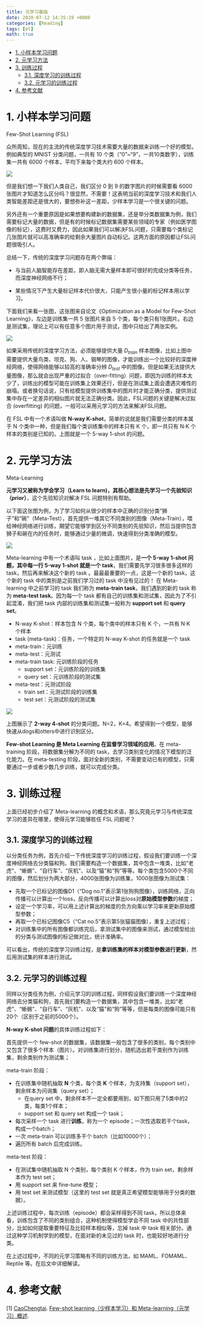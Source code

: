 ```yaml
---
title: 元学习基础
date: 2020-07-12 14:35:19 +0800
categories: [Reading]
tags: [ml]
math: true
---
```


<head>
    <script src="https://cdn.mathjax.org/mathjax/latest/MathJax.js?config=TeX-AMS-MML_HTMLorMML" type="text/javascript"></script>
    <script type="text/x-mathjax-config">
        MathJax.Hub.Config({
            tex2jax: {
            skipTags: ['script', 'noscript', 'style', 'textarea', 'pre'],
            inlineMath: [['$','$']]
            }
        });
    </script>
</head>

- [1. 小样本学习问题](#1-小样本学习问题)
- [2. 元学习方法](#2-元学习方法)
- [3. 训练过程](#3-训练过程)
  - [3.1. 深度学习的训练过程](#31-深度学习的训练过程)
  - [3.2. 元学习的训练过程](#32-元学习的训练过程)
- [4. 参考文献](#4-参考文献)

# 1. 小样本学习问题

Few-Shot Learning (FSL)

众所周知，现在的主流的传统深度学习技术需要大量的数据来训练一个好的模型。例如典型的 MNIST 分类问题，一共有 10 个类（“0”~“9”，一共10类数字），训练集一共有 6000 个样本，平均下来每个类大约 600 个样本。

![](../assets/img/postsimg/20200713/0.jpg)

但是我们想一下我们人类自己，我们区分 0 到 9 的数字图片的时候需要看 6000 张图片才知道怎么区分吗？很显然，不需要！这表明当前的深度学习技术和我们人类智能差距还是很大的，要想弥补这一差距，少样本学习是一个很关键的问题。

另外还有一个重要原因是如果想要构建新的数据集，还是举分类数据集为例，我们需要标记大量的数据，但是有的时候标记数据集需要某些领域的专家（例如医学图像的标记），这费时又费力，因此如果我们可以解决FSL问题，只需要每个类标记几张图片就可以高准确率的给剩余大量图片自动标记。这两方面的原因都让FSL问题很吸引人。

总结一下，传统的深度学习问题存在两个弊端：

- 与当前人脑智能存在差距，即人脑无需大量样本即可很好的完成分类等任务，而深度神经网络不行；

- 某些情况下产生大量标记样本代价很大，只能产生很小量的标记样本用以学习。

下面我们来看一张图，这张图来自论文《Optimization as a Model for Few-Shot Learning》，左边是训练集一共 5 张图片来自 5 个类，每个类只有1张图片。右边是测试集，理论上可以有任意多个图片用于测试，图中只给出了两张实例。

![](../assets/img/postsimg/20200713/1.jpg)

如果采用传统的深度学习方法，必须能够提供大量 $D_{train}$ 样本图像，比如上图中需要提供大量鸟类、坦克、狗、人、钢琴的图像，才能训练出一个比较好的深度神经网络，使得网络能够以较高的准确率分辨 $D_{test}$ 中的图像。但是如果无法提供大量图像，那么就会出现严重的过拟合（over-fitting）问题，即因为训练的样本太少了，训练出的模型可能在训练集上效果还行，但是在测试集上面会遭遇灾难性的崩塌。或者换句话说，只有给模型提供训练集中的图片时才能正确分类，提供测试集中存在一定差异的相似图片就无法正确分类。因此，FSL问题的关键是解决过拟合 (overfitting) 的问题，一般可以采用元学习的方法来解决FSL问题。

在 FSL 中有一个术语叫做 **N-way K-shot**，简单的说就是我们需要分类的样本属于 N 个类中一种，但是我们每个类训练集中的样本只有 K 个，即一共只有 N$\cdot$K 个样本的类别是已知的。上图就是一个 5-way 1-shot 的问题。

# 2. 元学习方法

Meta-Learning

**元学习又被称为学会学习（Learn to learn)，其核心想法是先学习一个先验知识（prior）**，这个先验知识对解决 FSL 问题特别有帮助。

以下面这张图为例，为了学习如何从很少的样本中正确的识别分类“狮子”和“碗”（Meta-Test），首先提供一堆其它不同类别的图像（Meta-Train），喂给神经网络进行训练，期望它能够学到区分不同类别的先验知识，然后当提供包含狮子和碗在内的任务时，能够通过少量的微调，快速得到分类准确的模型。

![](../assets/img/postsimg/20200713/2.1.jpg)

Meta-learning 中有一个术语叫 task ，比如上面图片，是**一个 5-way 1-shot 问题，其中每一行 5-way 1-shot 就是一个 task**，我们需要先学习很多很多这样的 task，然后再来解决这个新的 task 。最最最重要的一点，这是一个新的 task，这个新的 task 中的类别是之前我们学习过的 task 中没有见过的！ 在 Meta-learning 中之前学习的 task 我们称为 **meta-train task**，我们遇到的新的 task 称为 **meta-test task**。因为每一个 task 都有自己的训练集和测试集，因此为了不引起混淆，我们把 task 内部的训练集和测试集一般称为 **support set** 和 **query set**。

- N-way K-shot：样本包含 N 个类，每个类中的样本只有 K 个，一共有 N$\cdot$K 个样本
- task (meta-task)：任务，一个特定的 N-way K-shot 的任务就是一个 task
- meta-train：元训练
- meta-test：元测试
- meta-train task: 元训练阶段的任务
  - support set：元训练阶段的训练集
  - query set：元训练阶段的测试集
- meta-test：元测试阶段
  - train set：元测试阶段的训练集
  - test set：元测试阶段的测试集

![](../assets/img/postsimg/20200713/5.jpg)

上图展示了 **2-way 4-shot** 的分类问题。N=2，K=4。希望得到一个模型，能够快速从dogs和otters中进行识别区分。

**Few-shot Learning 是 Meta Learning 在监督学习领域的应用**。在 meta-training 阶段，将数据集分解为不同的 task，去学习类别变化的情况下模型的泛化能力。在 meta-testing 阶段，面对全新的类别，不需要变动已有的模型，只需要通过一步或者少数几步训练，就可以完成分类。

# 3. 训练过程

上面已经初步介绍了 Meta-learning 的概念和术语，那么究竟元学习与传统深度学习的差异在哪里，使得元学习能够胜任 FSL 问题呢？

## 3.1. 深度学习的训练过程

以分类任务为例，首先介绍一下传统深度学习的训练过程，假设我们要训练一个深度神经网络去分类猫和狗。我们需要构造一个数据集，其中包含一堆类，比如“老虎”、“蜥蜴”、“自行车”、“灰机”、以及“猫”和“狗”等等。每个类包含5000个不同的图像，然后划分为两大部分，4000张图像为训练集，1000张图像为测试集：

- 先取一个已标记的图像D1（“Dog no.1”表示第1张狗狗图像），训练网络，正向传播可以计算出一个loss，反向传播可以计算出loss对**原始模型参数**的梯度；
- 设定一个学习率，可以用上述计算出的梯度的负方向乘以学习率来更新原始模型参数；
- 再取一个已标记图像C5（“Cat no.5”表示第5张猫猫图像），重复上述过程；
- 对训练集中的所有图像都训练完后，拿测试集中的图像来测试，通过模型给出的分类与测试图像的标记做对比，统计准确率。

可以看出，传统的深度学习训练过程，是**拿训练集的样本对模型参数进行更新**，然后用测试集的样本进行测试。

## 3.2. 元学习的训练过程

同样以分类任务为例，介绍元学习的训练过程，同样假设我们要训练一个深度神经网络去分类猫和狗，首先我们要构造一个数据集，其中包含一堆类，比如“老虎”、“蜥蜴”、“自行车”、“灰机”、以及“猫”和“狗”等等，但是每类的图像可能只有20个（区别于之前的5000个）。

**N-way K-shot 问题**的具体训练过程如下：

首先提供一个 few-shot 的数据集，该数据集一般包含了很多的类别，每个类别中又包含了很多个样本（图片）。对训练集进行划分，随机选出若干类别作为训练集，剩余类别作为测试集；

 meta-train 阶段：

- 在训练集中随机抽取 **N** 个类，每个类 **K** 个样本，为支持集（support set），剩余样本为问询集（query set）；
  - 在query set 中，剩余样本不一定全都要用到，如下图只用了5类中的2类，每类1个样本；
  - support set 和 query set 构成一个 task；
- 每次采样一个 task 进行**训练**，称为一个 episode；一次性选取若干个task，构成一个batch；
- 一次 meta-train 可以训练多干个 batch（比如10000个）；
- 遍历所有 batch 后完成训练。

meta-test 阶段：

- 在测试集中随机抽取 N 个类别，每个类别 K 个样本，作为 train set，剩余样本作为 test set；
- 用 support set 来 fine-tune 模型；
- 用 test set 来测试模型（这里的 test set 就是真正希望模型能够用于分类的数据）。

上述训练过程中，每次训练（episode）都会采样得到不同 task，所以总体来看，训练包含了不同的类别组合，这种机制使得模型学会不同 task 中的共性部分，比如如何提取重要特征及比较样本相似等，忘掉 task 中 task 相关部分。通过这种学习机制学到的模型，在面对新的未见过的 task 时，也能较好地进行分类。

在上述过程中，不同的元学习策略有不同的训练方法，如 MAML、FOMAML、Reptile 等。在后文中详细解读。

# 4. 参考文献

<span id="ref1">[1]</span>  [CaoChengtai](https://blog.csdn.net/weixin_37589575). [Few-shot learning（少样本学习）和 Meta-learning（元学习）概述](https://blog.csdn.net/weixin_37589575/article/details/92801610).